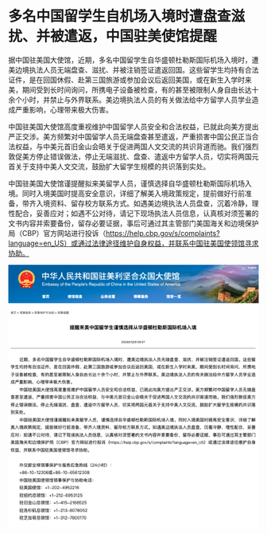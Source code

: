 # 多名中国留学生自机场入境时遭盘查滋扰、并被遣返，中国驻美使馆提醒

据中国驻美国大使馆，近期，多名中国留学生自华盛顿杜勒斯国际机场入境时，遭美边境执法人员无端盘查、滋扰、并被注销签证遣返回国。这些留学生均持有合法证件，是在回国休假、赴第三国旅游或参加会议后返回美国，或在新生入学时来美，期间受到长时间询问，所携电子设备被检查，有的甚至被限制人身自由长达十余个小时，并禁止与外界联系。美边境执法人员的有关做法给中方留学人员学业造成严重影响，心理带来极大伤害。

中国驻美国大使馆高度重视维护中国留学人员安全和合法权益，已就此向美方提出严正交涉。美方频繁对中国留学人员无端盘查甚至遣返，严重损害中国公民正当合法权益，与中美元首旧金山会晤关于促进两国人文交流的共识背道而驰。我们强烈敦促美方停止错误做法，停止无端滋扰、盘查、遣返中方留学人员，切实将两国元首关于支持中美人文交流，鼓励扩大留学生规模的共识落到实处。

中国驻美国大使馆谨提醒拟来美留学人员，谨慎选择自华盛顿杜勒斯国际机场入境。同时入境美国时提高安全意识，详细了解美入境政策规定，提前做好行前准备，带齐入境资料、留存校方联系方式。如遇美边境执法人员盘查，沉着冷静，理性配合，妥善应对；如遇不公对待，请记下现场执法人员信息，认真核对须签署的文书内容并索要备份，留存必要证据，事后可通过其主管部门美国海关和边境保护局（CBP）官方网站进行投诉（https://help.cbp.gov/s/complaints?language=en_US）或通过法律途径维护自身权益，并联系中国驻美国使领馆寻求协助。

![cbfd554bb46cce2eda073bafb5ca6fd1.jpg](https://raw.githubusercontent.com/qqhsx/qqnews_image/main/2024/01/29/多名中国留学生自机场入境时遭盘查滋扰、并被遣返，中国驻美使馆提醒/cbfd554bb46cce2eda073bafb5ca6fd1.jpg)


